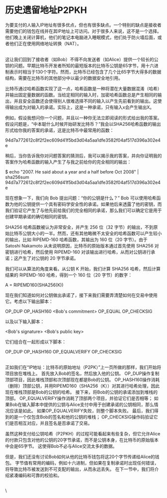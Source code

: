 # 历史遗留地址P2PKH

为要支付的人输入IP地址有很多优点，但也有很多缺点。一个特别的缺点是接收者需要他们的钱包在线并在其IP地址上可访问。对于很多人来说，这不是一个选择。他们晚上关闭计算机，他们的笔记本电脑进入睡眠模式，他们处于防火墙后面，或者他们正在使用网络地址转换（NAT）。

\
这让我们回到了接收者（如Bob）不得不向发送者（如Alice）提供一个较长的公钥的问题。早期比特币开发者所知的最短版本的比特币公钥是65字节，用十六进制表示时相当于130个字符。然而，比特币已经包含了几个比65字节大得多的数据结构，需要在比特币的其他部分中以最少的数据安全地引用。

比特币通过哈希函数实现了这一点，哈希函数是一种将潜在大量数据混淆（哈希）并输出固定量数据的函数。当给定相同的输入时，加密哈希函数总是产生相同的输出，并且安全函数还会使得别人很难选择不同的输入以产生先前看到的输出。这使得输出成为对输入的承诺。实际上，这是一种承诺，只有输入x会产生输出X。

例如，假设我想问你一个问题，并且以一种你无法立即阅读的形式给出我的答案。假设问题是，“中本聪什么时候开始研发比特币？”我会以SHA256哈希函数的输出形式给你我的答案的承诺，这是比特币中最常用的函数：

94d7a772612c8f2f2ec609d41f5bd3d04a5aa1dfe3582f04af517d396a302e4e

稍后，当你告诉我你对问题答案的猜测后，我可以揭示我的答案，并向你证明我的答案作为哈希函数的输入产生了与我之前给你的完全相同的输出：

$ echo "2007. He said about a year and a half before Oct 2008" | sha256sum 94d7a772612c8f2f2ec609d41f5bd3d04a5aa1dfe3582f04af517d396a302e4e

现在想象一下，我们向 Bob 提出问题：“你的公钥是什么？” Bob 可以使用哈希函数为他的公钥提供一个具有密码学安全性的承诺。如果他后来透露了他的密钥，而我们验证它产生了与他先前给我们的完全相同的承诺，那么我们可以确定它是用于创建早期承诺的确切相同的密钥。

SHA256 哈希函数被认为非常安全，并产生 256 位（32 字节）的输出，不到原始比特币公钥大小的一半。然而，还有其他略微不太安全的哈希函数可以产生较小的输出，比如 RIPEMD-160 哈希函数，其输出为 160 位（20 字节）。由于 Satoshi Nakamoto 从未说明原因，比特币的原始版本通过首先使用 SHA256 对密钥进行哈希，然后使用 RIPEMD-160 对该输出进行哈希，从而对公钥进行承诺；这产生了对公钥的 20 字节承诺。

我们可以从算法的角度来看。从公钥 K 开始，我们计算 SHA256 哈希，然后计算结果的 RIPEMD-160 哈希，得到一个 160 位（20 字节）的数字：

A = RIPEMD160(SHA256(K))

现在我们知道如何对公钥做出承诺了，接下来我们需要弄清楚如何在交易中使用它。考虑以下输出脚本：

OP\_DUP OP\_HASH160 \<Bob's commitment> OP\_EQUAL OP\_CHECKSIG

以及以下输入脚本：

\<Bob's signature> \<Bob's public key>

它们组合在一起形成以下脚本：

OP\_DUP OP\_HASH160 OP\_EQUALVERIFY OP\_CHECKSIG

\
正如我们在“IP地址：比特币的原始地址（P2PK）”上一页所做的那样，我们开始将项目放在堆栈上。 首先放入Bob的签名，然后放入他的公钥。 OP\_DUP操作复制顶部项目，因此堆栈顶部和次顶部现在都是Bob的公钥。 OP\_HASH160操作消耗（删除）顶部公钥，并用RIPEMD160（SHA256（K））对其进行哈希处理，因此现在堆栈顶部是Bob的公钥的哈希。 接下来，将Bob的公钥的承诺添加到堆栈的顶部。 OP\_EQUALVERIFY操作消耗了顶部两个项目，并验证它们是否相等； 如果Bob在输入脚本中提供的公钥与Alice支付中用于创建承诺的公钥相同，那么情况应该是如此。 如果OP\_EQUALVERIFY失败，则整个脚本失败。 最后，我们得到的是一个仅包含Bob的签名和他的公钥的堆栈； OP\_CHECKSIG操作码验证它们是否相互对应，并且签名是否承诺了交易。&#x20;

虽然这种支付给公钥哈希（P2PKH）的过程可能看起来有些复杂，但它允许Alice的付款只包含对他的公钥的20字节承诺，而不是公钥本身，在比特币的原始版本中会是65字节。 这使得Bob不必与Alice交流太多的数据。&#x20;

但是，我们还没有讨论Bob如何从他的比特币钱包将这20个字节传递给Alice的钱包。 字节值有常用的编码，例如十六进制，但如果在复制承诺时出现任何错误，将导致比特币被发送到不可支配的输出，从而永远丢失。 在下一节中，我们将介绍紧凑编码和可靠的校验和。

\
\


